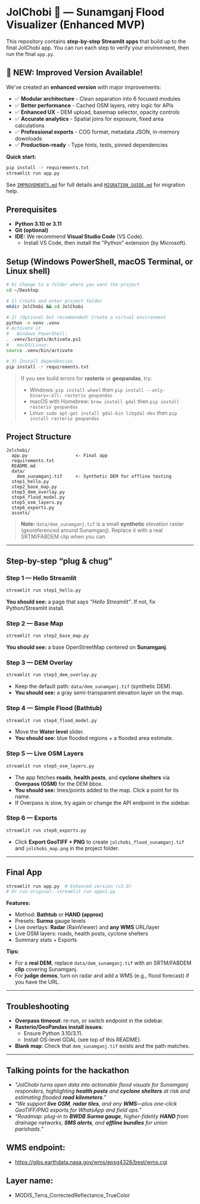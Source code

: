 # JolChobi 🌊 — Sunamganj Flood Visualizer (Enhanced MVP)

This repository contains **step-by-step Streamlit apps** that build up to the final JolChobi app.
You can run each step to verify your environment, then run the final `app.py`.

## 🚀 **NEW: Improved Version Available!**

We've created an **enhanced version** with major improvements:
- ✅ **Modular architecture** - Clean separation into 6 focused modules
- ✅ **Better performance** - Cached OSM layers, retry logic for APIs
- ✅ **Enhanced UX** - DEM upload, basemap selector, opacity controls
- ✅ **Accurate analytics** - Spatial joins for exposure, fixed area calculations
- ✅ **Professional exports** - COG format, metadata JSON, in-memory downloads
- ✅ **Production-ready** - Type hints, tests, pinned dependencies

**Quick start:**
```bash
pip install -r requirements.txt
streamlit run app.py
```

See [`IMPROVEMENTS.md`](IMPROVEMENTS.md) for full details and [`MIGRATION_GUIDE.md`](MIGRATION_GUIDE.md) for migration help.

## Prerequisites
- **Python 3.10 or 3.11**
- **Git (optional)**
- **IDE:** We recommend **Visual Studio Code** (VS Code).
  - Install VS Code, then install the "Python" extension (by Microsoft).

## Setup (Windows PowerShell, macOS Terminal, or Linux shell)
```bash
# 0) Change to a folder where you want the project
cd ~/Desktop

# 1) Create and enter project folder
mkdir JolChobi && cd JolChobi

# 2) (Optional but recommended) Create a virtual environment
python -m venv .venv
# Activate it
#   Windows PowerShell:
. .venv/Scripts/Activate.ps1
#   macOS/Linux:
source .venv/bin/activate

# 3) Install dependencies
pip install -r requirements.txt
```

> If you see build errors for **rasterio** or **geopandas**, try:
> - Windows: `pip install wheel` then `pip install --only-binary=:all: rasterio geopandas`
> - macOS with Homebrew: `brew install gdal` then `pip install rasterio geopandas`
> - Linux: `sudo apt-get install gdal-bin libgdal-dev` then `pip install rasterio geopandas`

## Project Structure
```
Jolchobi/
  app.py                  <- Final app
  requirements.txt
  README.md
  data/
    dem_sunamganj.tif     <- Synthetic DEM for offline testing
  step1_hello.py
  step2_base_map.py
  step3_dem_overlay.py
  step4_flood_model.py
  step5_osm_layers.py
  step6_exports.py
  assets/
```
> **Note:** `data/dem_sunamganj.tif` is a small **synthetic** elevation raster (georeferenced around Sunamganj).
> Replace it with a real SRTM/FABDEM clip when you can.

---

## Step-by-step “plug & chug”

### Step 1 — Hello Streamlit
```bash
streamlit run step1_hello.py
```
**You should see:** a page that says *“Hello Streamlit”*. If not, fix Python/Streamlit install.

### Step 2 — Base Map
```bash
streamlit run step2_base_map.py
```
**You should see:** a base OpenStreetMap centered on **Sunamganj**.

### Step 3 — DEM Overlay
```bash
streamlit run step3_dem_overlay.py
```
- Keep the default path: `data/dem_sunamganj.tif` (synthetic DEM).
- **You should see:** a gray semi-transparent elevation layer on the map.

### Step 4 — Simple Flood (Bathtub)
```bash
streamlit run step4_flood_model.py
```
- Move the **Water level** slider.
- **You should see:** blue flooded regions + a flooded area estimate.

### Step 5 — Live OSM Layers
```bash
streamlit run step5_osm_layers.py
```
- The app fetches **roads**, **health posts**, and **cyclone shelters** via **Overpass (OSM)** for the DEM bbox.
- **You should see:** lines/points added to the map. Click a point for its name.
- If Overpass is slow, try again or change the API endpoint in the sidebar.

### Step 6 — Exports
```bash
streamlit run step6_exports.py
```
- Click **Export GeoTIFF + PNG** to create `jolchobi_flood_sunamganj.tif` and `jolchobi_map.png` in the project folder.

---

## Final App
```bash
streamlit run app.py  # Enhanced version (v2.0)
# Or run original: streamlit run appv1.py
```
**Features:**
- Method: **Bathtub** or **HAND (approx)**
- Presets: **Surma** gauge levels
- Live overlays: **Radar** (RainViewer) and **any WMS** URL/layer
- Live OSM layers: roads, health posts, cyclone shelters
- Summary stats + Exports

**Tips:**
- For a **real DEM**, replace `data/dem_sunamganj.tif` with an SRTM/FABDEM **clip** covering Sunamganj.
- For **judge demos**, turn on radar and add a WMS (e.g., flood forecast) if you have the URL.

---

## Troubleshooting
- **Overpass timeout**: re-run, or switch endpoint in the sidebar.
- **Rasterio/GeoPandas install issues**:
  - Ensure Python 3.10/3.11.
  - Install OS-level GDAL (see top of this README).
- **Blank map**: Check that `dem_sunamganj.tif` exists and the path matches.

---

## Talking points for the hackathon
- *“JolChobi turns open data into actionable flood visuals for Sunamganj responders, highlighting **health posts** and **cyclone shelters** at risk and estimating flooded **road kilometers**.”*
- *“We support **live OSM**, **radar tiles**, and any **WMS**—plus one-click GeoTIFF/PNG exports for WhatsApp and field ops.”*
- *“Roadmap: plug-in to **BWDB Surma gauge**, higher-fidelity **HAND** from drainage networks, **SMS alerts**, and **offline bundles** for union parishads.”*

## WMS endpoint:
- https://gibs.earthdata.nasa.gov/wms/epsg4326/best/wms.cgi

## Layer name:
- MODIS_Terra_CorrectedReflectance_TrueColor
